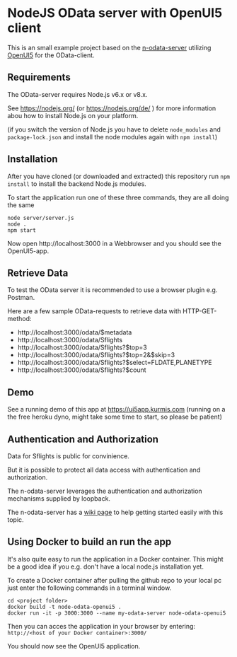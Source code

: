 
# NodeJS OData server with OpenUI5 client

This is an small example project based on the [n-odata-server](https://github.com/htammen/n-odata-server)
utilizing [OpenUI5](http://openui5.org/) for the OData-client.

## Requirements
The OData-server requires Node.js v6.x or v8.x.

See https://nodejs.org/ (or https://nodejs.org/de/ ) for more information abou how to
install Node.js on your platform.

(if you switch the version of Node.js you have to delete `node_modules`
and `package-lock.json` and install the node modules again with `npm install`)

## Installation

After you have cloned (or downloaded and extracted) this repository
run `npm install` to install the backend Node.js modules.

To start the application run one of these three commands, they are all doing the same

    node server/server.js
    node .
    npm start

Now open http://localhost:3000 in a Webbrowser and you should see the OpenUI5-app.

## Retrieve  Data
To test the OData server it is recommended to use a browser plugin e.g. Postman.

Here are a few sample OData-requests to retrieve data with HTTP-GET-method:

* http://localhost:3000/odata/$metadata
* http://localhost:3000/odata/Sflights
* http://localhost:3000/odata/Sflights?$top=3
* http://localhost:3000/odata/Sflights?$top=2&$skip=3
* http://localhost:3000/odata/Sflights?$select=FLDATE,PLANETYPE
* http://localhost:3000/odata/Sflights?$count

## Demo
See a running demo of this app at https://ui5app.kurmis.com
(running on a the free heroku dyno, might take some time to start, so please be patient)

## Authentication and Authorization
Data for Sflights is public for convinience.

But it is possible to protect all data access with authentication and authorization.

The n-odata-server leverages the authentication and authorization mechanisms 
supplied by loopback. 

The n-odata-server has a [wiki page](https://github.com/htammen/n-odata-server/wiki/authorization) 
to help getting started easily with this topic.

## Using Docker to build an run the app
It's also quite easy to run the application in a Docker container.
This might be a good idea if you e.g. don't have a local node.js installation yet.

To create a Docker container after pulling the github repo to your
local pc just enter the following commands in a terminal window.

    cd <project folder>
    docker build -t node-odata-openui5 .
    docker run -it -p 3000:3000 --name my-odata-server node-odata-openui5

Then you can acces the application in your browser by entering:
`http://<host of your Docker container>:3000/`

You should now see the OpenUI5 application.

